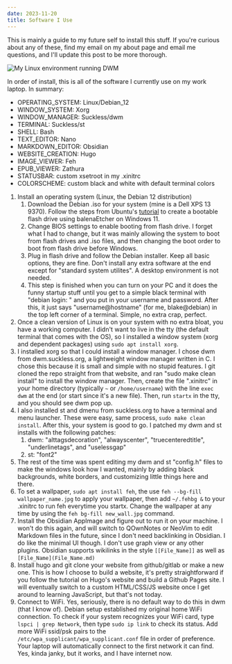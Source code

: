 ```yaml
---
date: 2023-11-20
title: Software I Use
---
```


This is mainly a guide to my future self to install this stuff. If you're curious about any of these, find my email on my about page and email me questions, and I'll update this post to be more thorough.

![My Linux environment running DWM](/unix_pic.png)

In order of install, this is all of the software I currently use on my work laptop. In summary:
- OPERATING_SYSTEM: Linux/Debian_12
- WINDOW_SYSTEM: Xorg
- WINDOW_MANAGER: Suckless/dwm
- TERMINAL: Suckless/st
- SHELL: Bash
- TEXT_EDITOR: Nano
- MARKDOWN_EDITOR: Obsidian
- WEBSITE_CREATION: Hugo
- IMAGE_VIEWER: Feh
- EPUB_VIEWER: Zathura
- STATUSBAR: custom xsetroot in my .xinitrc
- COLORSCHEME: custom black and white with default terminal colors

1. Install an operating system (Linux, the Debian 12 distribution)
	1. Download the Debian .iso for your system (mine is a Dell XPS 13 9370). Follow the steps from Ubuntu's [tutorial](https://ubuntu.com/tutorials/install-ubuntu-desktop#3-create-a-bootable-usb-stick) to create a bootable flash drive using balenaEtcher on Windows 11.
	2. Change BIOS settings to enable booting from flash drive. I forget what I had to change, but it was mainly allowing the system to boot from flash drives and .iso files, and then changing the boot order to boot from flash drive before Windows.
	3. Plug in flash drive and follow the Debian installer. Keep all basic options, they are fine. Don't install any extra software at the end except for "standard system utilites". A desktop environment is not needed.
	4. This step is finished when you can turn on your PC and it does the funny startup stuff until you get to a simple black terminal with "debian login: " and you put in your username and password. After this, it just says "username@hostname" (for me, blake@debian) in the top left corner of a terminal. Simple, no extra crap, perfect.
2. Once a clean version of Linux is on your system with no extra bloat, you have a working computer. I didn't want to live in the tty (the default terminal that comes with the OS), so I installed a window system (xorg and dependent packages) using `sudo apt install xorg`.
3. I installed xorg so that I could install a window manager. I chose dwm from dwm.suckless.org, a lightweight window manager written in C. I chose this because it is small and simple with no stupid features. I git cloned the repo straight from that website, and ran "sudo make clean install" to install the window manager. Then, create the file ".xinitrc" in your home directory (typically ``~`` or ``/home/username``) with the line ``exec dwm`` at the end (or start since it's a new file). Then, run ``startx`` in the tty, and you should see dwm pop up.
4. I also installed st and dmenu from suckless.org to have a terminal and menu launcher. These were easy, same process, ``sudo make clean install``. After this, your system is good to go. I patched my dwm and st installs with the following patches:
	1. dwm: "alttagsdecoration", "alwayscenter", "truecenteredtitle", "underlinetags", and "uselessgap" 
	2. st: "font2"
5. The rest of the time was spent editing my dwm and st "config.h" files to make the windows look how I wanted, mainly by adding black backgrounds, white borders, and customizing little things here and there.
6. To set a wallpaper, ``sudo apt install feh``, the use ``feh --bg-fill wallpaper_name.jpg`` to apply your wallpaper, then add ``~/.fehbg &`` to your .xinitrc to run feh everytime you startx. Change the wallpaper at any time by using the ``feh bg-fill new_wall.jpg`` command.
7. Install the Obsidian AppImage and figure out to run it on your machine. I won't do this again, and will switch to QOwnNotes or NeoVim to edit Markdown files in the future, since I don't need backlinking in Obsidian. I do like the minimal UI though. I don't use graph view or any other plugins. Obsidian supports wikilinks in the style `[[File_Name]]` as well as `[File_Name](File_Name.md)`
8. Install hugo and git clone your website from github/gitlab or make a new one. This is how I choose to build a website, it's pretty straightforward if you follow the tutorial on Hugo's website and build a Github Pages site. I will eventually switch to a custom HTML/CSS/JS website once I get around to learning JavaScript, but that's not today.
9. Connect to WiFi. Yes, seriously, there is no default way to do this in dwm (that I know of). Debian setup established my original home WiFi connection. To check if your system recognizes your WiFi card, type `lspci | grep Network`, then type `sudo ip link` to check its status. Add more WiFi ssid/psk pairs to the `/etc/wpa_supplicant/wpa_supplicant.conf` file in order of preference. Your laptop will automatically connect to the first network it can find. Yes, kinda janky, but it works, and I have internet now.

